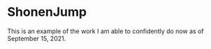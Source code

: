 # ShonenJump
This is an example of the work I am able to confidently do now as of September 15, 2021.
